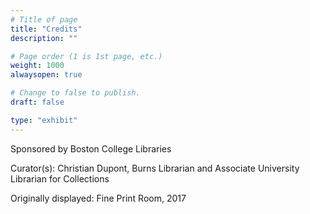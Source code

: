 ```yaml
---
# Title of page
title: "Credits"
description: ""

# Page order (1 is 1st page, etc.)
weight: 1000
alwaysopen: true

# Change to false to publish.
draft: false

type: "exhibit"
---
```


Sponsored by Boston College Libraries

Curator(s): Christian Dupont, Burns Librarian and Associate University Librarian for Collections

Originally displayed: Fine Print Room, 2017
